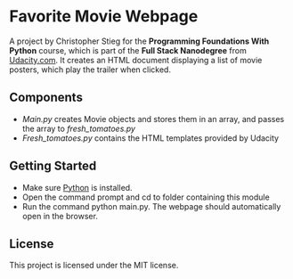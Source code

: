 # Favorite Movie Webpage

A project by Christopher Stieg for the **Programming Foundations With Python**
course, which is part of the **Full Stack Nanodegree** from 
[Udacity.com](https://www.udacity.com/course/full-stack-web-developer-nanodegree--nd004).
It creates an HTML document displaying a list of movie posters, which play the
trailer when clicked.

## Components
* _Main.py_ creates Movie objects and stores them in an array, and passes the
array to _fresh_tomatoes.py_
* _Fresh_tomatoes.py_ contains the HTML templates provided by Udacity

## Getting Started
* Make sure [Python](www.python.org) is installed.
* Open the command prompt and cd to folder containing this module
* Run the command python main.py.  The webpage should automatically open
in the browser.

## License
This project is licensed under the MIT license.